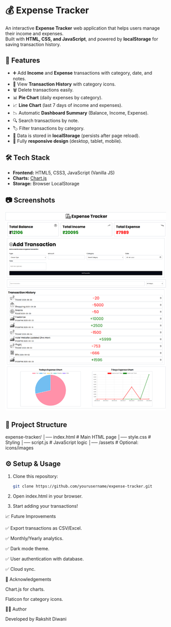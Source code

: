 # 💰 Expense Tracker

An interactive **Expense Tracker** web application that helps users manage their income and expenses.  
Built with **HTML, CSS, and JavaScript**, and powered by **localStorage** for saving transaction history.


## 🚀 Features

- ➕ Add **Income** and **Expense** transactions with category, date, and notes.
- 📜 View **Transaction History** with category icons.
- 🗑️ Delete transactions easily.
- 📊 **Pie Chart** (daily expenses by category).
- 📈 **Line Chart** (last 7 days of income and expenses).
- 📉 Automatic **Dashboard Summary** (Balance, Income, Expense).
- 🔍 Search transactions by note.
- 🏷️ Filter transactions by category.
- 💾 Data is stored in **localStorage** (persists after page reload).
- 📱 Fully **responsive design** (desktop, tablet, mobile).


## 🛠️ Tech Stack

- **Frontend:** HTML5, CSS3, JavaScript (Vanilla JS)
- **Charts:** [Chart.js](https://www.chartjs.org/)
- **Storage:** Browser LocalStorage


## 📷 Screenshots

   ![alt text](ExpenseTrackerSS.png)


## 📂 Project Structure

expense-tracker/
│── index.html # Main HTML page
│── style.css # Styling
│── script.js # JavaScript logic
│── /assets # Optional: icons/images



## ⚙️ Setup & Usage

1. Clone this repository:
   ```bash
   git clone https://github.com/yourusername/expense-tracker.git

2. Open index.html in your browser.

3. Start adding your transactions!

📈 Future Improvements

✅ Export transactions as CSV/Excel.

✅ Monthly/Yearly analytics.

✅ Dark mode theme.

✅ User authentication with database.

✅ Cloud sync.

🙌 Acknowledgements

Chart.js
 for charts.

Flaticon
 for category icons.

👨‍💻 Author

Developed by Rakshit Diwani

